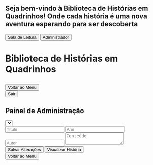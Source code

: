 <html><head><base href="https://camiloduvane.github.io/CD/"><meta charset="UTF-8"><meta name="viewport" content="width=device-width, initial-scale=1.0"><title>Biblioteca de Histórias em Quadrinhos</title>
<style>
  @import url('https://fonts.googleapis.com/css2?family=Bangers&family=Comic+Neue:wght@400;700&display=swap');

  body {
    font-family: 'Comic Neue', cursive;
    background-color: #f0f0f0;
    margin: 0;
    padding: 0;
    height: 100vh;
    display: flex;
    flex-direction: column;
  }

  .overlay {
    position: fixed;
    top: 0;
    left: 0;
    width: 100%;
    height: 100%;
    background-color: rgba(0, 0, 0, 0.7);
    display: flex;
    justify-content: center;
    align-items: center;
    z-index: 1000;
  }

  .login-container {
    background-color: white;
    padding: 20px;
    border-radius: 10px;
    text-align: center;
  }

  .login-btn {
    font-family: 'Bangers', cursive;
    font-size: 1.2em;
    padding: 10px 20px;
    margin: 10px;
    background-color: #ff6b6b;
    color: white;
    border: none;
    border-radius: 5px;
    cursor: pointer;
    transition: background-color 0.3s;
  }

  .login-btn:hover {
    background-color: #ff4757;
  }

  .container {
    flex: 1;
    max-width: none;
    width: 100%;
    margin: 0;
    border-radius: 0;
    box-shadow: none;
    overflow-y: auto;
  }

  h1 {
    font-family: 'Bangers', cursive;
    color: #ff6b6b;
    text-align: center;
    font-size: 2.5em;
    margin-bottom: 20px;
    text-shadow: 2px 2px 0px #feca57;
  }

  .menu {
    display: grid;
    grid-template-columns: repeat(auto-fill, minmax(250px, 1fr));
    gap: 20px;
    margin-bottom: 30px;
  }

  .story-card {
    background-color: #f7f1e3;
    border: 2px solid #2d3436;
    border-radius: 10px;
    padding: 15px;
    transition: transform 0.3s, box-shadow 0.3s;
    cursor: pointer;
  }

  .story-card.read {
    opacity: 0.7;
    background-color: #e0e0e0;
  }

  .story-card:hover {
    transform: translateY(-5px);
    box-shadow: 0 5px 15px rgba(0,0,0,0.1);
  }

  .story-title {
    font-family: 'Bangers', cursive;
    color: #4ecdc4;
    font-size: 1.3em;
    margin-bottom: 10px;
  }

  .story-info {
    font-size: 0.9em;
    color: #636e72;
  }

  .comic-container {
    display: none;
  }

  .scene {
    margin-bottom: 30px;
    border: 1px solid #ddd;
    padding: 15px;
    border-radius: 5px;
  }

  .scene-title {
    font-family: 'Bangers', cursive;
    color: #4ecdc4;
    font-size: 1.5em;
    margin-bottom: 10px;
  }

  .panel {
    background-color: #f7f1e3;
    border: 2px solid #2d3436;
    border-radius: 10px;
    padding: 15px;
    margin-bottom: 15px;
  }

  .panel-description {
    white-space: pre-wrap;
  }

  .dialogue {
    margin-left: 20px;
  }

  .character {
    font-weight: bold;
    color: #6c5ce7;
  }

  .moral {
    font-family: 'Bangers', cursive;
    font-size: 1.2em;
    text-align: center;
    color: #e17055;
    margin-top: 30px;
    padding: 10px;
    background-color: #ffeaa7;
    border-radius: 5px;
  }

  .nav-buttons {
    display: flex;
    justify-content: space-between;
    margin-top: 20px;
  }

  .nav-button {
    font-family: 'Bangers', cursive;
    font-size: 1.2em;
    padding: 10px 20px;
    background-color: #ff6b6b;
    color: white;
    border: none;
    border-radius: 5px;
    cursor: pointer;
    transition: background-color 0.3s;
  }

  .nav-button:hover {
    background-color: #ff4757;
  }

  .nav-button:disabled {
    background-color: #b2bec3;
    cursor: not-allowed;
  }

  .back-to-menu {
    display: block;
    margin: 20px auto;
    font-family: 'Bangers', cursive;
    font-size: 1.2em;
    padding: 10px 20px;
    background-color: #4ecdc4;
    color: white;
    border: none;
    border-radius: 5px;
    cursor: pointer;
    transition: background-color 0.3s;
  }

  .back-to-menu:hover {
    background-color: #45b7aa;
  }

  .exit-btn {
    display: block;
    margin: 20px auto;
    font-family: 'Bangers', cursive;
    font-size: 1.2em;
    padding: 10px 20px;
    background-color: #ff6b6b;
    color: white;
    border: none;
    border-radius: 5px;
    cursor: pointer;
    transition: background-color 0.3s;
  }

  .exit-btn:hover {
    background-color: #ff4757;
  }

  .edit-form {
    background-color: #f9f9f9;
    border: 1px solid #ddd;
    padding: 20px;
    margin-top: 20px;
    border-radius: 5px;
  }

  .edit-form input {
    width: 100%;
    padding: 8px;
    margin: 5px 0 15px 0;
    display: inline-block;
    border: 1px solid #ccc;
    border-radius: 4px;
    box-sizing: border-box;
  }

  .edit-form button {
    background-color: #4CAF50;
    color: white;
    padding: 10px 20px;
    border: none;
    border-radius: 4px;
    cursor: pointer;
  }

  .edit-form button:hover {
    background-color: #45a049;
  }

  .edit-form textarea {
    width: 100%;
    height: 400px;
    margin-bottom: 10px;
    font-family: 'Comic Neue', cursive;
    font-size: 14px;
    line-height: 1.5;
  }

  .edit-form p {
    margin-bottom: 10px;
    font-style: italic;
    color: #666;
  }

  .quiz {
    background-color: #f0f8ff;
    border: 1px solid #add8e6;
    border-radius: 10px;
    padding: 20px;
    margin-top: 30px;
  }

  .quiz h3 {
    font-family: 'Bangers', cursive;
    color: #4ecdc4;
    font-size: 1.5em;
    margin-bottom: 20px;
  }

  .question {
    margin-bottom: 20px;
  }

  .question p {
    font-weight: bold;
    margin-bottom: 10px;
  }

  .question label {
    display: block;
    margin-bottom: 5px;
  }

  .quiz button {
    font-family: 'Bangers', cursive;
    font-size: 1.2em;
    padding: 10px 20px;
    background-color: #ff6b6b;
    color: white;
    border: none;
    border-radius: 5px;
    cursor: pointer;
    transition: background-color 0.3s;
    margin-top: 20px;
  }

  .quiz button:hover {
    background-color: #ff4757;
  }

  .admin-panel {
    background-color: white;
    padding: 20px;
    border-radius: 10px;
    margin-top: 20px;
    display: none;
  }

  #story-select {
    width: 100%;
    padding: 10px;
    margin-bottom: 20px;
    font-size: 16px;
  }

  .quiz-question {
    margin-bottom: 20px;
  }

  .quiz-question input,
  .quiz-question textarea {
    width: 100%;
    padding: 5px;
    margin-bottom: 5px;
  }

  .admin-button {
    font-family: 'Bangers', cursive;
    font-size: 1.2em;
    padding: 10px 20px;
    background-color: #4ecdc4;
    color: white;
    border: none;
    border-radius: 5px;
    cursor: pointer;
    transition: background-color 0.3s;
    margin-top: 20px;
    margin-right: 10px;
  }

  .admin-button:hover {
    background-color: #45b7aa;
  }

  .story-preview {
    display: none;
    background-color: #fff;
    border: 1px solid #ddd;
    border-radius: 10px;
    padding: 30px;
    margin-top: 20px;
    max-height: 600px;
    overflow-y: auto;
    box-shadow: 0 4px 6px rgba(0, 0, 0, 0.1);
  }

  .story-preview h3 {
    font-family: 'Bangers', cursive;
    color: #4ecdc4;
    font-size: 2em;
    margin-bottom: 10px;
    text-align: center;
  }

  .story-preview .story-info {
    text-align: center;
    font-style: italic;
    margin-bottom: 20px;
    color: #666;
  }

  .story-preview .story-content {
    background-color: #f7f1e3;
    border: 2px solid #2d3436;
    border-radius: 10px;
    padding: 25px;
    margin-bottom: 20px;
    white-space: pre-wrap;
    font-family: 'Comic Neue', cursive;
    line-height: 1.8;
    text-align: justify;
  }

  .story-preview .quiz-section h4 {
    font-family: 'Bangers', cursive;
    color: #ff6b6b;
    font-size: 1.5em;
    margin-bottom: 15px;
  }

  .story-preview .quiz-section .question {
    background-color: #f0f8ff;
    border: 1px solid #add8e6;
    border-radius: 8px;
    padding: 15px;
    margin-bottom: 15px;
  }

  .story-preview .quiz-section .question p {
    font-weight: bold;
    margin-bottom: 10px;
  }

  .story-preview .quiz-section .question ul {
    list-style-type: none;
    padding-left: 0;
  }

  .story-preview .quiz-section .question li {
    margin-bottom: 5px;
  }

  .story-preview .quiz-section .question li.correct-answer {
    color: #4CAF50;
    font-weight: bold;
  }

  .quiz-result {
    background-color: #f0f8ff;
    border: 1px solid #add8e6;
    border-radius: 10px;
    padding: 20px;
    margin-top: 30px;
    text-align: center;
  }

  .quiz-result h3 {
    font-family: 'Bangers', cursive;
    color: #4ecdc4;
    font-size: 1.5em;
    margin-bottom: 20px;
  }

  .quiz-result p {
    font-size: 1.2em;
    margin-bottom: 20px;
  }

  .quiz-result button {
    font-family: 'Bangers', cursive;
    font-size: 1.2em;
    padding: 10px 20px;
    background-color: #ff6b6b;
    color: white;
    border: none;
    border-radius: 5px;
    cursor: pointer;
    transition: background-color 0.3s;
  }

  .quiz-result button:hover {
    background-color: #ff4757;
  }

  .fullscreen-btn {
    position: fixed;
    top: 20px;
    right: 20px;
    z-index: 1001;
    font-family: 'Bangers', cursive;
    font-size: 1.2em;
    padding: 10px 20px;
    background-color: #4ecdc4;
    color: white;
    border: none;
    border-radius: 5px;
    cursor: pointer;
    transition: background-color 0.3s;
  }

  .fullscreen-btn:hover {
    background-color: #45b7aa;
  }
  
</style>
</head>
<body>
  <div id="login-overlay" class="overlay">
    <div class="login-container">
      <h2>Seja bem-vindo à Biblioteca de Histórias em Quadrinhos! Onde cada história é uma nova aventura esperando para ser descoberta</h2>
      <button id="reading-room-btn" class="login-btn">Sala de Leitura</button>
      <button id="admin-btn" class="login-btn">Administrador</button>
    </div>
  </div>
  <div class="container">
    <h1>Biblioteca de Histórias em Quadrinhos</h1>
    <div id="story-menu" class="menu"></div>
    <div id="comic-container" class="comic-container">
      <h2 id="comic-title"></h2>
      <div id="comic-content"></div>
      <button class="back-to-menu" onclick="showMenu()">Voltar ao Menu</button>
    </div>
    <button id="exit-btn" class="exit-btn" onclick="showLoginOverlay()">Sair</button>
  </div>
  <div id="admin-panel" class="admin-panel">
    <h2>Painel de Administração</h2>
    <select id="story-select"></select>
    <div id="edit-form" class="edit-form">
      <input type="text" id="edit-title" placeholder="Título">
      <input type="number" id="edit-year" placeholder="Ano">
      <input type="text" id="edit-author" placeholder="Autor">
      <textarea id="edit-content" placeholder="Conteúdo"></textarea>
      <div id="quiz-editor"></div>
      <button onclick="saveStoryChanges()">Salvar Alterações</button>
      <button onclick="previewStory()" class="admin-button">Visualizar História</button>
    </div>
    <button onclick="showMenu()" class="admin-button">Voltar ao Menu</button>
    <div id="story-preview" class="story-preview"></div>
  </div>

  <script>
const stories = [
  {
    id: 1,
    title: "A Galinha dos Ovos de Ouro",
    year: 2000,
    author: "Camilo Duvane",
    content: `No silêncio da manhã, o fazendeiro entrou no galinheiro como fazia todos os dias. Mas, para sua surpresa, encontrou algo brilhando no meio das palhas: um ovo de ouro. Ele o pegou cuidadosamente, admirando o brilho metálico com um sorriso imenso no rosto.
"Com esse ovo, vou comprar o maior trator do mundo!"
Ele não conseguia conter a alegria, imaginando as novas possibilidades que esse ovo traria para sua fazenda. Com o ovo seguro em suas mãos, ele saiu do galinheiro, sem perceber que estava sendo vigiado.

<p>O Plano dos Ladrões</p>
Do outro lado da fazenda, escondidos entre árvores, dois ladrões observavam atentamente o fazendeiro. Eles tinham ouvido rumores sobre o ovo de ouro e estavam determinados a roubá-lo.
"Precisamos desse ovo. Com ele, seremos ricos!"
Os dois abriram um mapa desenhado à mão no chão, traçando os passos de como invadir o galinheiro. Estavam confiantes de que o plano era perfeito.
"Entramos pelo portão lateral, depois escalamos a cerca e pegamos a galinha. Fácil."

<p>O Roubo</p>
Na calada da noite, os ladrões finalmente executaram seu plano. Chegaram ao poleiro, mal iluminado pela luz da lua, e começaram a se aproximar da galinha que, supostamente, botava os ovos de ouro. Quando estavam prestes a pegá-la, um som alto os fez congelar.

<p>"CÓCÓRÓCÓCÓÓÓÓÓ!"</p>
O cacarejar ecoou por toda a fazenda, acordando os outros animais. Desesperados, os ladrões se entreolharam, o medo crescendo.

<p>A Fuga<p/>
"Corre! Corre!"
Os dois fugiram em pânico, tropeçando nas cercas e deixando um rastro de penas para trás, enquanto o cacarejar continuava alto. O plano perfeito tinha virado um desastre. Eles correram sem parar até encontrarem abrigo.

<p>O Fazendeiro Retorna</p>
Na manhã seguinte, os ladrões, ainda tremendo e escondidos atrás de arbustos, observaram o fazendeiro retornando ao galinheiro. Ele parecia alheio ao ocorrido, acariciando a galinha e levando outro ovo para casa, com um sorriso no rosto.
"Que noite tranquila. Agora é hora de vender outro ovo de ouro."
Enquanto o fazendeiro caminhava para sua casa, os ladrões sabiam que, por ora, seus planos de roubar a galinha dos ovos de ouro estavam arruinados.
E assim termina a história dos ladrões, que, mesmo com todo o planejamento, acabaram fugindo com as mãos vazias!`,
    read: false,
    quiz: [
      {
        question: "O que o fazendeiro encontrou no galinheiro?",
        options: ["Uma galinha nova", "Um ovo de prata", "Um ovo de ouro", "Um saco de dinheiro"],
        correctAnswer: 2
      },
      {
        question: "O que o fazendeiro planejava fazer com o ovo de ouro?",
        options: ["Construir uma casa", "Comprar o maior trator do mundo", "Vender a fazenda", "Guardar o ovo como lembrança"],
        correctAnswer: 1
      },
      {
        question: "Como os ladrões planejavam roubar o ovo?",
        options: ["Elaborando um plano com um mapa desenhado à mão", "Pedindo o ovo ao fazendeiro", "Comprando a galinha do fazendeiro", "Esperando a galinha botar outro ovo"],
        correctAnswer: 0
      },
      {
        question: "Quando os ladrões decidiram executar o plano?",
        options: ["De manhã cedo", "À tarde", "Durante a noite", "No horário de almoço"],
        correctAnswer: 2
      },
      {
        question: "O que aconteceu quando os ladrões chegaram ao galinheiro?",
        options: ["A galinha os atacou", "O fazendeiro os pegou", "Eles roubaram o ovo", "A galinha começou a cacarejar alto"],
        correctAnswer: 3
      },
      {
        question: "O que os ladrões fizeram quando ouviram a galinha cacarejar?",
        options: ["Pegaram a galinha e correram", "Fugiram em pânico", "Se esconderam no galinheiro", "Gritaram por ajuda"],
        correctAnswer: 1
      },
      {
        question: "Onde os ladrões se esconderam após fugirem do galinheiro?",
        options: ["No celeiro", "Dentro do galinheiro", "Atrás de arbustos", "Na casa do fazendeiro"],
        correctAnswer: 2
      },   
      {
        question: "O fazendeiro percebeu o plano dos ladrões?",
        options: ["Não", "Sim, ele os pegou", "Sim, mas não fez nada", "Sim, e correu atrás deles"],
        correctAnswer: 0
      },
      {
        question: "O que o fazendeiro fez na manhã seguinte?",
        options: ["Ele voltou ao galinheiro, acariciou a galinha e levou outro ovo para casa", "Ele descobriu o plano dos ladrões", "Ele vendeu a galinha", "Ele trancou o galinheiro"],
        correctAnswer: 0
      },
     {
        question: "Como a história termina para os ladrões?",
        options: ["Conseguem roubar o ovo", "São presos pelo fazendeiro", "Se tornam amigos do fazendeiro", "Fugiram sem o ovo e com o plano fracassado"],
        correctAnswer: 3
      }
    ]
  },
  {
    id: 2,
    title: "As Aventuras do Gato de Botas",
    year: 1995,
    author: "Camilo Duvane",
    content: `<p>O Desfile do Gato de Botas</p>
Era uma vez, em uma cidade distante, um gato muito especial que usava botas de couro reluzente. Ele era conhecido por sua astúcia e coragem. Enquanto caminhava pelas ruas, os moradores admiravam sua confiança e elegância. Com sua espada presa ao cinto e seu chapéu inclinado para o lado, o Gato de Botas se preparava para uma missão perigosa: derrotar o terrível Ogro da montanha. Ele sorriu de canto, sabendo que nada poderia impedi-lo.

<p>Preparativos para a Jornada</p>
Em seu esconderijo secreto, o Gato de Botas organizava tudo com cuidado. Ele encheu sua bolsa com petiscos de atum, colocou sua capa e ajustou bem as botas. "Vamos, Rato", disse ele ao seu pequeno companheiro. "Hoje é o dia em que enfrentaremos o Ogro e sairemos vitoriosos!" O Rato, que sempre o acompanhava, tremia de medo, mas confiava plenamente no Gato de Botas.

<p>A Caminho da Caverna</p>
Eles caminharam por florestas densas e cruzaram rios gelados até que, finalmente, chegaram à entrada da caverna do Ogro. O lugar era sombrio, com musgos escorrendo pelas paredes de pedra e uma neblina que parecia esconder perigos à espreita. O Gato de Botas sacou sua espada e deu um passo à frente. "Agora começa a verdadeira aventura", ele disse, com um brilho nos olhos.

<p>O Primeiro Desafio – Os Guardiões de Pedra</p>
Ao entrarem na caverna, dois enormes guardiões de pedra surgiram das sombras, bloqueando o caminho. Suas vozes ressoavam como trovões: "Ninguém entra sem provar sua força!" O Gato de Botas não hesitou. Ele pulou com agilidade, desviando dos socos pesados das estátuas e usando sua espada para desferir golpes rápidos. Com suas botas mágicas, ele saltava pelas paredes, confundindo os guardiões, até que, com um movimento preciso, derrubou as criaturas de pedra com um golpe final.

<p>O Labirinto do Ogro</p>
Após vencer os guardiões, o Gato e o Rato se viram diante de um labirinto escuro e traiçoeiro. O Ogro tinha enchido o lugar de armadilhas mortais. Flechas voavam de todos os lados, e o chão se abria em buracos profundos. Mas o Gato de Botas, com sua incrível habilidade e agilidade, desviava de cada obstáculo, enquanto o Rato seguia em sua cauda, torcendo para que não errassem o caminho. A cada passo, o labirinto parecia mais difícil, mas o Gato de Botas não desistia.

<p>O Encontro com o Ogro</p>
Finalmente, depois de vencer o labirinto, eles chegaram à câmara central, onde o Ogro estava sentado em seu trono de ossos. Ele era gigantesco, com músculos que pareciam montanhas e olhos que brilhavam como brasas. "Quem ousa invadir minha caverna?", rugiu o Ogro. O Gato de Botas se aproximou, sem mostrar medo, e disse: "Eu sou o Gato de Botas, e vim acabar com o seu reinado de terror!" O Ogro deu uma gargalhada, mas o Gato estava preparado.

<p>A Grande Batalha</p>
O Ogro levantou seu pesado porrete e atacou, fazendo o chão tremer. O Gato de Botas, com sua agilidade, saltava para fora do alcance dos golpes, desferindo ataques rápidos com sua espada. Cada vez que o Ogro tentava esmagá-lo, o Gato usava suas botas mágicas para saltar mais alto e mais rápido, cortando o monstro em pontos estratégicos. Mas o Ogro era poderoso, e cada erro poderia ser fatal.
<p>A luta foi intensa. O Gato escalava as paredes e usava cada centímetro de sua inteligência e agilidade para vencer. Em um momento de descuido, o Ogro o encurralou, mas o Rato, com sua pequena bravura, mordeu o tornozelo do gigante, distraindo-o por tempo suficiente para o Gato de Botas desferir o golpe final — um corte certeiro que fez o Ogro cair, derrotado.</p>

<p>O Tesouro e o Retorno Triunfante</p>
Com o Ogro derrotado, o Gato de Botas e o Rato descobriram o tesouro escondido nas profundezas da caverna. Riquezas além da imaginação estavam à sua disposição, mas, mais importante que o ouro, era a sensação de vitória e dever cumprido. O Gato de Botas olhou para o Rato e sorriu. "Conseguimos, meu amigo. Agora, vamos para casa."

<p>E assim, o Gato de Botas voltou para a cidade, mais uma vez aclamado como herói. As pessoas o saudaram enquanto ele caminhava pelas ruas com suas botas brilhando e sua cabeça erguida, sabendo que sua coragem e astúcia haviam salvado o dia mais uma vez.</p>`,
    read: false,
    quiz: [
      {
        question: "Qual era o objetivo do Gato de Botas ao entrar na caverna do Ogro?",
        options: ["Encontrar um tesouro perdido.", "Libertar prisioneiros do Ogro.", "Derrotar o Ogro e acabar com seu reinado de terror.", "Procurar um antigo artefato mágico."],
        correctAnswer: 2
      },
      {
        question: "Quem acompanhava o Gato de Botas em sua jornada?",
        options: ["Um pequeno rato.", "Um cavalo valente.", "Um corvo sábio.", "Um leão corajoso."],
        correctAnswer: 0
      },
      {
        question: "Qual foi o primeiro desafio que o Gato de Botas enfrentou dentro da caverna?",
        options: ["Um rio de lava.", "Guardiões de pedra gigantes.", "Uma armadilha de flechas.", "Um dragão adormecido."],
        correctAnswer: 1
      },
      {
        question: "Como o Rato ajudou o Gato de Botas na batalha contra o Ogro?",
        options: ["Distraiu o Ogro mordendo seu tornozelo.", "Trouxe uma espada mágica ao Gato de Botas.", " Fez uma armadilha para o Ogro cair.", "Falou com o Ogro para negociar a paz."],
        correctAnswer: 0
      }
    ]
  },
  {
    id: 3,
    title: "O Dia em que o Sol Tirou Férias",
    year: 2022,
    author: "Camilo Duvane",
    content: `<p>O Sol Decide Descansar</p>
Era uma vez, em um reino distante, onde todos os dias o Sol nascia pontualmente, brilhante e caloroso, iluminando o mundo com sua luz dourada. No entanto, naquela manhã, algo inesperado aconteceu. O Sol, ao despertar no horizonte, se sentiu cansado. "Todos os dias eu ilumino a Terra sem descanso", pensou ele. "Hoje, vou tirar um dia de folga!" E assim, sem pensar duas vezes, o Sol se escondeu atrás de uma nuvem enorme, bocejou, e adormeceu novamente.

<p>O Mundo sem Amanhecer</p>
As horas passaram e, estranhamente, não amanhecia. As pessoas saíram de suas casas, mas a escuridão continuava. O relógio marcava 8 da manhã, depois 9, 10… e ainda estava tudo escuro. "O que está acontecendo?", perguntavam-se, intrigadas. Os agricultores esperavam a luz do Sol para começar o trabalho, as crianças estavam confusas, e até os relógios de sol ficaram inúteis. As ruas estavam cheias de murmúrios: "Onde está o Sol? Será que ele nos abandonou?"

<p>A Confusão dos Animais</p>
Enquanto as pessoas tentavam entender o que estava acontecendo, os animais noturnos ficaram completamente confusos. Os morcegos voavam em círculos, sem saber se deveriam caçar ou voltar para suas cavernas. As corujas, que normalmente dormiam durante o dia, estavam acordadas, mas estranhavam que a noite parecia não ter fim. "Deveríamos continuar acordados?", perguntava-se um lobo a outro. "Ou será que estamos presos em uma noite eterna?" Os animais diurnos, por sua vez, se recusavam a sair de seus abrigos, achando que era noite.

<p>Os Planos da Lua</p>
Enquanto o Sol descansava, a Lua, que normalmente só aparecia à noite, olhava a Terra com preocupação. Ela sabia que não estava pronta para iluminar o mundo durante o dia. "Eu sou a guardiã da noite", pensava a Lua, "mas com o Sol dormindo, alguém precisa cuidar de tudo!" Assim, a Lua decidiu aparecer no céu, mas sua luz fraca não era suficiente para trazer a mesma energia que o Sol. "Preciso acordar o Sol", concluiu.

<p>A Conversa da Lua com o Sol</p>
A Lua, então, subiu até o esconderijo do Sol e o encontrou profundamente adormecido. "Sol!", chamou a Lua suavemente. "Todos na Terra estão confusos. Os humanos estão inquietos, os animais não sabem o que fazer, e a natureza precisa de você." O Sol abriu um olho, ainda preguiçoso. "Só mais cinco minutos...", ele murmurou. Mas a Lua insistiu: "Você pode descansar depois. O mundo precisa da sua luz!" Relutante, o Sol finalmente se espreguiçou e saiu de trás da nuvem.

<p>O Sol Retorna ao Céu</p>
De repente, um feixe de luz dourada cortou o céu, e as pessoas começaram a aplaudir. "O Sol voltou!", gritaram. Os animais diurnos saíram de seus abrigos, animados para um novo dia, enquanto os noturnos voltaram para suas cavernas e tocas, aliviados por poderem finalmente descansar. A Lua sorriu ao ver a Terra retornar ao seu equilíbrio natural. O Sol, mesmo ainda um pouco cansado, sentiu-se feliz por voltar a iluminar o mundo, sabendo que era insubstituível.

<p>Uma Lição Importante</p>
Antes de desaparecer no horizonte ao final do dia, o Sol refletiu: "Talvez eu realmente precise de uma folga de vez em quando, mas o mundo depende de mim. Da próxima vez, vou descansar durante a noite e deixar a Lua fazer seu trabalho." E assim, o Sol aprendeu uma importante lição sobre responsabilidade e equilíbrio, e o mundo voltou a sua rotina normal, com Sol durante o dia e Lua à noite.`,
    read: false,
    quiz: [
      {
        question: "Por que o Sol decidiu tirar um dia de folga?",
        options: ["Porque ele estava cansado de iluminar o mundo todos os dias.", "Porque estava chovendo.", "Porque a Lua pediu para ele descansar.", "Porque os humanos não precisavam mais de sua luz."],
        correctAnswer: 0
      },
      {
        question: "O que aconteceu com as pessoas quando o Sol não apareceu?",
        options: ["Elas foram dormir novamente.", "Elas não perceberam a falta do Sol.", "Elas fizeram uma festa para a Lua.", "Elas ficaram surpresas e confusas porque não amanhecia."],
        correctAnswer: 3
      },
      {
        question: "Como os animais noturnos reagiram à ausência do Sol?",
        options: ["Eles aproveitaram para caçar mais.", "Eles ficaram confusos, sem saber se deveriam dormir ou ficar acordados.", "Eles ficaram felizes por poder viver o dia todo na escuridão.", "Eles voltaram para suas tocas imediatamente."],
        correctAnswer: 1
      },
      {
        question: "Qual foi a solução que a Lua encontrou para lidar com a falta do Sol?",
        options: ["Ela decidiu brilhar com mais força para iluminar o dia.", "Ela foi conversar com o Sol para convencê-lo a voltar.", "Ela foi conversar com o Sol para convencê-lo a voltar.", "Ela decidiu deixar o mundo sem luz até o Sol voltar."],
        correctAnswer: 2
      },
      {
        question: "Como o Sol reagiu quando a Lua tentou convencê-lo a voltar?",
        options: ["Ele se recusou e pediu para a Lua cuidar do dia.", "Ele disse que precisava de mais tempo para descansar, mas acabou voltando.", "Ele concordou imediatamente e voltou para o céu.", "Ele se escondeu ainda mais."],
        correctAnswer: 1
      },
      {
        question: "Qual foi a lição que o Sol aprendeu ao final da história?",
        options: ["Que ele pode tirar folga quando quiser, sem avisar ninguém.", "Que o mundo não depende tanto dele quanto ele pensava.", "Que ele tem uma grande responsabilidade e deve descansar nos momentos apropriados.", "Que a Lua deveria assumir o papel de iluminar o mundo sempre."],
        correctAnswer: 2
      }
    ]
  },
  {
    id: 4,
    title: "A Girafa que Tinha Medo de Alturas",
    year: 2024,
    author: "Camilo Duvane",
    content: `<p>Gigi Descobre seu Medo</p>
Era uma vez, em uma vasta savana africana, onde vivia uma jovem girafa chamada Gigi. Gigi era alta, com um pescoço comprido como todas as girafas, mas havia algo que a diferenciava: ela tinha medo de alturas! Tudo começou em um dia ensolarado, quando Gigi estava comendo folhas do topo de uma árvore alta. Curiosa, ela olhou para baixo e sentiu um frio na barriga. "Ai, que alto!", pensou, tremendo um pouco. Suas longas pernas pareceram bambear e, naquele momento, ela descobriu que tinha um grande medo de olhar para baixo.

<p>Os Animais Tentam Ajudar</p>
A notícia sobre o medo de Gigi rapidamente se espalhou pela savana. Todos os outros animais ficaram surpresos: "Como uma girafa, que é tão alta, pode ter medo de altura?" Mas, ao invés de rirem dela, os amigos de Gigi decidiram ajudar. O elefante sugeriu: "Você deveria tentar subir em colinas pequenas e olhar para baixo, para se acostumar". O macaco, que adorava balançar nas árvores, disse: "Tente subir em uma árvore comigo, Gigi, e vamos balançar lá do alto!". Mas nada disso parecia funcionar. Cada vez que Gigi olhava para baixo, seu medo voltava.

<p>Gigi Pratica Olhar para Cima</p>
Desanimada, Gigi pensou que jamais superaria seu medo. Foi então que uma coruja sábia, que observava tudo de longe, deu um conselho diferente: "Gigi, ao invés de olhar para baixo, por que você não tenta olhar para cima? O céu é vasto e bonito. Quem sabe isso ajude a acalmar seu coração." Gigi ficou pensativa. "Olhar para cima? Nunca pensei nisso!" No dia seguinte, Gigi começou a praticar. Toda vez que sentia o medo chegar, ela olhava para o céu azul, para as nuvens fofas, e aos poucos começou a se sentir mais confiante. "O céu é lindo", pensava, "e não há nada a temer quando olho para cima."

<p>O Filhote de Pássaro em Perigo</p>
Certo dia, enquanto caminhava pela savana, Gigi ouviu um piado desesperado. Olhando para o alto de uma árvore, ela viu que um filhote de pássaro tinha caído do ninho e estava preso em um galho mais abaixo. A mãe pássaro voava em pânico ao redor, mas não conseguia alcançar o filhote. Gigi olhou em volta e percebeu que, por mais que outros animais quisessem ajudar, nenhum deles era alto o suficiente para alcançar o filhote. Ela sabia que só ela poderia salvá-lo. "Eu sou a única que pode fazer isso", pensou Gigi, seu coração acelerando.

<p>Gigi Supera seu Medo</p>
Com o filhote choramingando, Gigi sabia que não podia hesitar. Apesar de sentir o medo apertar em seu peito, ela lembrou-se do que havia aprendido: "Olhe para cima, Gigi!" Com determinação, ela ergueu a cabeça, olhou para o céu, e estendeu seu pescoço longo e elegante até o galho onde o filhote estava preso. Sem olhar para baixo, Gigi gentilmente pegou o filhote com sua boca e o devolveu ao ninho seguro. Todos os animais ao redor aplaudiram sua coragem. Gigi, surpresa com o que acabara de fazer, percebeu que, ao focar no que realmente importava — o filhote —, o medo desaparecera. Ela havia superado seu medo de altura!

<p>Uma Nova Giraffa</p>
Depois daquele dia, Gigi nunca mais teve medo de altura. Ela entendeu que às vezes nossos maiores medos podem ser superados quando nos concentramos em algo mais importante. Gigi continuou a olhar para o céu, mas agora, sempre que necessário, ela também conseguia olhar para baixo com confiança. A savana comemorava sua bravura, e Gigi, que antes tinha medo de ser tão alta, agora tinha orgulho de sua altura, sabendo que isso a tornava especial e capaz de grandes feitos.`,
    read: false,
    quiz: [
      {
        question: "Qual é o nome da girafa da história?",
        options: ["Gina", "Gigi", "Gina", "Gilda"],
        correctAnswer: 1
      },
      {
        question: "O que Gigi pratica para superar seu medo?",
        options: ["Pular", "Correr", "Olhar para cima", "Fechar os olhos"],
        correctAnswer: 2
      },
      {
        question: "O que faz Gigi superar seu medo no final?",
        options: ["Ver um arco-íris", "Ganhar um prêmio", "Salvar um filhote de pássaro", "Subir em uma árvore"],
        correctAnswer: 2
      },
      {
        question: "Como os outros animais reagem ao medo de Gigi?",
        options: ["Eles riem dela.", "Eles ignoram seu medo.", "Eles dizem que ela deve ficar longe de alturas.", "Eles tentam ajudá-la a superar seu medo."],
        correctAnswer: 3
      },
      {
        question: "Qual conselho a coruja sábia dá a Gigi?",
        options: ["Olhar para cima em vez de para baixo.", "Ignorar seu medo.", "Olhar para cima", "Pedir ajuda a outros animais."],
        correctAnswer: 0
      },
      {
        question: "O que Gigi descobre sobre alturas ao salvar o filhote de pássaro?",
        options: ["Que alturas são sempre assustadoras.", "Que ela prefere ficar no chão.", "Que alturas não são tão assustadoras como ela pensava", "Que nunca mais quer subir em árvores"],
        correctAnswer: 2
      }
    ]
  },
  {
    id: 5,
    title: "O Peixe que Queria Voar",
    year: 2024,
    author: "Camilo Duvane",
    content: `Finn, o peixinho, olhava para o céu enquanto os pássaros voavam em grandes círculos. Seus olhos brilhavam com a ideia de fazer o mesmo. “Oh, como seria maravilhoso tocar as nuvens e sentir o vento nas nadadeiras!” ele pensava, sonhando em voar.

Determinada, Finn começou a praticar. Com todo o impulso que conseguia, ele nadava até a superfície e pulava para fora da água, esticando suas nadadeiras como asas. Mas, inevitavelmente, caía de volta na água com um splash. Ele tentava, tentava, mas o resultado era sempre o mesmo.

Um dia, enquanto tentava mais uma vez, uma gaivota chamada Gabi pousou na beira da água e o observou. "Por que você está tentando voar, Finn?", perguntou ela. Finn respondeu: "Quero ser livre como vocês, os pássaros." A gaivota sorriu com carinho e disse: "Ser livre não significa ser como os outros. Nós, pássaros, voamos no céu, mas vocês, peixes, têm um mundo imenso para explorar debaixo d'água."

Refletindo sobre as palavras de Gabi, Finn percebeu que podia “voar” de uma forma diferente, explorando o oceano com suas nadadeiras. Ele começou a nadar mais rápido, dando voltas e piruetas na água. Sentiu-se livre, sentiu-se feliz. Descobriu que, ao movimentar as nadadeiras e o corpo com agilidade, podia ‘voar’ debaixo d'água, como nunca havia pensado antes.

Finn, cheio de alegria, voltou para perto da superfície e chamou Gabi e os outros pássaros para verem. Ele fez um verdadeiro espetáculo aquático, girando, saltando e fazendo acrobacias. Os pássaros ficaram impressionados e aplaudiram seu talento. "Uau, Finn!", disseram eles, "você realmente sabe voar!". Finn, finalmente, sentiu que não precisava ser como os pássaros para sentir a liberdade que tanto desejava. Ele havia encontrado seu próprio voo. `,
    read: false,
    quiz: [
      {
        question: "Qual é o sonho de Finn?",
        options: ["Nadar mais rápido", "Voar como os pássaros", "Viver em um aquário", "Encontrar um tesouro"],
        correctAnswer: 1
      },
      {
        question: "Quem ajuda Finn a entender a importância de ser quem ele é?",
        options: ["Um tubarão", "Uma tartaruga", "Uma gaivota", "Outro peixe"],
        correctAnswer: 2
      },
      {
        question: "O que Finn descobre que pode fazer no final da história?",
        options: ["Voar no ar", "Respirar fora d'água", "'Voar' debaixo d'água", "Falar com humanos"],
        correctAnswer: 2
      }
    ]
  }, 


{
    id: 6,
    title: "A Formiga e a Cigarra",
    year: 2024,
    author: "Camilo Duvane",
    content: `Era uma vez, numa floresta cheia de vida, uma cigarra que passava os dias cantando e tocando sua música alegre. A cigarra adorava o verão, com seu calor acolhedor e abundância de comida. Ela passava os dias pulando de folha em folha, apreciando a vida ao máximo.

Enquanto isso, a formiga, sua vizinha, estava ocupada trabalhando arduamente. A formiga sabia que o verão não duraria para sempre. Ela coletava grãos e sementes, armazenando provisões para o inverno rigoroso que viria. Cada dia, ela saía cedo para trabalhar e voltava tarde, sempre carregando algo para o seu formigueiro.

<p>A cigarra observava a formiga e ria dela.</p>
– Formiga, por que você trabalha tanto? – perguntava a cigarra. – Venha cantar e aproveitar o verão! A vida é curta demais para desperdiçar com trabalho.

<p>A formiga, pacientemente, respondia:</p>
– Estou me preparando para o inverno. Quando o frio chegar, você verá que o meu trabalho valerá a pena. E você, cigarra, o que fará quando a neve cobrir tudo e não houver mais comida?

A cigarra apenas dava de ombros e continuava a cantar. Ela não conseguia imaginar que o verão algum dia acabaria.

Os dias quentes e ensolarados passaram rapidamente, e o outono chegou com seus ventos frios e folhas caindo. A cigarra começou a perceber a mudança no ar, mas ainda assim continuava a cantar, embora com menos entusiasmo.

Finalmente, o inverno chegou com toda a sua força. A floresta, antes cheia de vida, agora estava coberta de neve. As árvores estavam nuas, e não havia mais folhas ou grãos disponíveis. A cigarra, tremendo de frio e faminta, tentou encontrar algo para comer, mas tudo estava coberto de gelo.

<p>Desesperada, a cigarra foi até a casa da formiga. Bateu na porta, quase sem forças, e implorou: </p>
– Formiga, por favor, me ajude! Estou morrendo de fome e frio. Não tenho onde ficar nem o que comer.

A formiga abriu a porta e, ao ver a cigarra em tão mau estado, sentiu compaixão. Convidou a cigarra para entrar e deu-lhe um pouco de comida quente.

– Durante o verão, enquanto eu trabalhava, você só cantava. – disse a formiga. – Agora você vê a importância do trabalho e da preparação.

<p>A cigarra, arrependida, abaixou a cabeça. </p>
– Você tem razão, formiga. Eu fui tola em não me preparar para o inverno. Se você me permitir, prometo que no próximo verão trabalharei duro ao seu lado e nunca mais subestimarei a importância de estar preparada.

A formiga, sendo generosa e compassiva, aceitou a promessa da cigarra. E assim, durante todo o inverno, as duas viveram juntas, compartilhando a comida e o calor.

Quando o verão voltou, a cigarra cumpriu sua promessa. Trabalhou arduamente ao lado da formiga, coletando e armazenando provisões para o próximo inverno. E, de vez em quando, ainda encontrava tempo para cantar e tocar sua música, mas agora com a sabedoria de que o trabalho e a diversão podem coexistir de forma equilibrada.

Essa fábula destaca a importância do trabalho duro, da preparação e da responsabilidade, além de valorizar a compaixão e o perdão.`,
    read: false,
    quiz: [
      {
        question: "Qual é a principal diferença entre a formiga e a cigarra?",
        options: ["A formiga canta, enquanto a cigarra trabalha", "A formiga trabalha duro para se preparar, enquanto a cigarra se diverte sem se preocupar com o futuro", "A formiga é grande, e a cigarra é pequena", "A formiga não gosta de música, enquanto a cigarra toca instrumentos"],
        correctAnswer: 1
      },
      {
        question: "O que a formiga está fazendo durante o verão?",
        options: ["Coletando grãos e se preparando para o inverno", "Dormindo", "Procurando um lugar para morar", "Cantando e dançando"],
        correctAnswer: 0
      },
      {
        question: "Como a cigarra se sente quando o inverno chega?",
        options: ["Feliz e satisfeita", "Esperançosa e otimista", "Atraente e popular", "Fria e faminta"],
        correctAnswer: 3
      }
    ]
}, 
{
    id: 7,
    title: "A Travessia da Floresta - Uma Jornada de Coragem é Números",
    year: 2025,
    author: "Camilo Duvane",
    content: `Camilo Duvane, um jovem de 16 anos, vivia na pequena Vila Serenidade, cercada por uma floresta tão densa que parecia esconder segredos de eras esquecidas. O caminho até a escola, que ficava na cidade vizinha, exigia atravessar essa floresta. Poucos se arriscavam por lá, mas Camilo não tinha escolha. Seu sonho de se tornar contador e auditor não permitia que ele desistisse, não importava o quão perigoso fosse o trajeto.

<p>Primeiro Dia: O Começo do Desafio</p>
Com a mochila nas costas e uma calculadora no bolso, Camilo deu seus primeiros passos na floresta. Mal entrou na trilha e já sentiu que algo o observava. De repente, um rugido ensurdecedor ecoou. Um monstro gigantesco, com olhos brilhantes e presas afiadas, emergiu das sombras. Era uma criatura que parecia um cruzamento entre um gorila e um crocodilo.

Camilo, tremendo de medo, lembrou-se das aulas de matéria financeira. Ele pensou rápido: “Se isso fosse uma negociação, como eu apresentaria uma solução?” Usando sua lanterna, projetou uma sombra que assustou o monstro, dando-lhe tempo para correr.

“Preciso de um plano melhor se quiser sobreviver a isso todos os dias”, murmurou enquanto recuperava o fôlego.

<p>O Segundo Dia: Estratégia e Números</p>
Determinado a se preparar melhor, Camilo levou um caderno onde desenhou mapas e anotou tudo o que encontrava na floresta. No segundo dia, ao atravessar um rio, deparou-se com um monstro semelhante a uma serpente gigante que bloqueava sua passagem. Camilo usou um truque matemático: calculou a trajetória das pedras no rio para criar um caminho seguro. Jogando algumas pedras para distrair a serpente, atravessou o rio ileso. Ele sentiu uma pequena vitória e anotou: “É tudo uma questão de resolver problemas.”

<p>O Terceiro Dia: Aliados Inesperados</p>
No terceiro dia, Camilo encontrou macacos agitados que o alertaram para o perigo. Agradecendo pela ajuda, ofereceu uma fruta e, em troca, os macacos passaram a segui-lo como guias. Ao longo do caminho, enfrentaram juntos um monstro com corpo de árvore e tentáculos que prendiam quem tentasse passar. Camilo usou um truque: desenhou um esquema financeiro na terra, distraindo o monstro enquanto os macacos criavam uma rota alternativa.

“Quem diria que até monstros se interessam por planejamento financeiro?”, ele brincou.

<p>Uma Semana de Surpresas</p>
Com o passar dos dias, Camilo começou a observar padrões no comportamento dos monstros. Em uma manhã nebulosa, deparou-se com um gigante feito de rochas que bloqueava o caminho. O monstro parecia inabalável, mas Camilo percebeu que ele se movia de forma lenta e previsível. Usando um cronograma que rabiscou em seu caderno, esperou pelos momentos exatos para avançar entre as passadas pesadas da criatura. No fim do dia, anotou em seu diário: “Análise de padrões e gestão de tempo funcionam até com monstros.”

Em outra ocasião, a floresta se encheu de uma névoa espessa que fazia Camilo perder o rumo. Ele calculou a direção usando um relógio de sol improvisado e os mapas que desenhara. No caminho, encontrou um esquilo que parecia saber onde estava indo. Camilo o seguiu, apenas para descobrir que o pequeno animal o estava levando a uma clareira onde ele enfrentaria uma aranha gigante com oito olhos flamejantes.

Desta vez, Camilo usou lógica simples: distraiu a criatura com reflexos de luz usando um pequeno espelho da mochila, criando confusão suficiente para escapar. 

<p>Um Mês Depois: O Enigma do Labirinto Vivo</p>
Após semanas de travessias desafiadoras, Camilo encontrou o que parecia ser um labirinto formado por árvores que se moviam lentamente, mudando de posição sempre que ele escolhia um caminho. Ele lembrou-se das aulas de probabilidade e começou a marcar cada rota que já havia tentado. Depois de várias tentativas, conseguiu atravessar o labirinto e deixou um registro detalhado do trajeto para futuras viagens.

Ao sair do labirinto, encontrou Luna, uma garota corajosa que também atravessava a floresta. Ela revelou que seu objetivo era semelhante ao de Camilo: chegar à escola e alcançar seus sonhos. Juntos, começaram a enfrentar os desafios, combinando suas habilidades e desenvolvendo estratégias cada vez mais eficazes.

<p>O Terceiro Ano: A União Faz a Força</p>
No terceiro ano, os monstros da floresta pareciam estar mais organizados. Camilo e Luna começaram a observar que algumas criaturas agiam em grupos, formando verdadeiras emboscadas. Eles criaram um sistema de comunicação com apitos e sinais visuais para alertar um ao outro de perigos iminentes.

Certa vez, enfrentaram um grupo de pássaros gigantes que atacavam em revoada. Camilo usou sua habilidade de cálculos rápidos para prever as trajetórias dos pássaros, enquanto Luna usava uma funda para derrubar alguns e criar uma rota de fuga. “Auditoria de riscos nunca foi tão literal”, Camilo comentou com um sorriso nervoso.

<p>O Quarto Ano: A Jornada Final</p>
Durante os quatro anos de travessias diárias, Camilo aprendeu a lidar com os desafios da floresta usando sua paixão pela contabilidade. Ele criou estratégias baseadas em análises de risco, fez anotações detalhadas sobre os monstros e suas fraquezas e desenvolveu um sistema para economizar energia e tempo.

No último dia antes de se formar no ensino geral, a floresta parecia mais ameaçadora do que nunca. Uma tempestade tornava o caminho quase intransitável, e monstros gigantes cercavam a trilha. Mas Camilo estava pronto. Ele usou um plano detalhado, onde cada passo era calculado. Usou até mesmo estatísticas para prever o comportamento dos monstros e atravessou a floresta com sucesso.

Ao chegar à escola, sentiu uma mistura de alívio e orgulho. Sua dedicação aos estudos o levou a ser aceito em uma renomada universidade, onde se especializou em Contabilidade e Auditoria.

<p>A Formação e a Distinção de Honra</p>
Na faculdade, Camilo aplicou tudo o que aprendeu na floresta. Suas análises financeiras eram tão precisas quanto os planos que usava para escapar de monstros. Em sua formatura, recebeu uma distinção de honra pelo excelente desempenho acadêmico.

Durante o discurso, Camilo disse: “A contabilidade me salvou da floresta, e os números me mostraram que, com coragem e planejamento, podemos enfrentar qualquer desafio. Nunca desistam de seus sonhos, mesmo que haja monstros no caminho."`,
    read: false,
    quiz: [
      {
      question: "Qual era o principal objetivo de Camilo ao atravessar a floresta diariamente?",
      options: ["Buscar frutas raras para vender", "Ir à escola para realizar o sonho de ser contador e Auditor", "Explorar a floresta para escrever um livro", "Fugir da vila Serenidade"],
      correctAnswer: 1
      },
{
      question: "O que Camilo usou para assustar o monstro no primeiro dia?",
      options: ["Uma pedra", "Uma sombra projetada pela lanterna", "Um grito alto", "Um esquema financeiro"],
      correctAnswer: 1
}, 
{
    question: "Como Camilo conseguiu atravessar o rio bloqueado pela serpente gigante?", 
    options: ["Pulando diretamente sobre a serpente", "Usando um barco improvisado", "Jogando pedras para distraí-la e calculando a trajetória segura", "Chamando ajuda dos macaco"], 
     correctAnswer: 2
}, 
{

    question: "Qual foi a primeira aliança formada por Camilo na floresta?", 
    options: ["Com Luna, a garota corajosa", "Com macacos que o ajudaram a identificar perigos", "Com um esquilo que o guiou", "Com o monstro rochoso"],
   correctAnswer: 1
}, 
{

  question: "O que Camilo encontrou no labirinto vivo", 
  options: ["Um caminho direto para a escola", "Luna, que também atravessava a floresta", "Um grupo de pássaros gigantes em revoada", "Um esquilo com um mapa mágico"], 
  correctAnswer: 1
}, 
{
  question: "Qual foi o principal ensinamento da história de Camilo?",     
  options: ["Evitar florestas perigosas a todo custo", "A união faz a força em tempos difíceis", "Planejamento, coragem e análise podem superar qualquer desafio", "A contabilidade é uma ferramenta apenas para a vida académica"],    correctAnswer: 2
      }
    ]
  },  
];

function populateMenu() {
  const menu = document.getElementById('story-menu');
  menu.innerHTML = '';
  
  const sortedStories = stories.sort((a, b) => {
    if (a.read === b.read) return 0;
    return a.read ? 1 : -1;
  });

  sortedStories.forEach((story, index) => {
    const card = document.createElement('div');
    card.className = `story-card ${story.read ? 'read' : ''}`;
    card.innerHTML = `
      <div class="story-title">${index + 1}. ${story.title}</div>
      <div class="story-info">Ano: ${story.year} | Autor: ${story.author}</div>
    `;
    card.onclick = () => showStory(story);
    menu.appendChild(card);
  });
}

let currentStory = null;

function showLoginOverlay() {
  document.getElementById('login-overlay').style.display = 'flex';
  document.querySelector('.container').style.display = 'none';
  document.getElementById('admin-panel').style.display = 'none';
  document.getElementById('story-preview').style.display = 'none';
}

function hideLoginOverlay() {
  document.getElementById('login-overlay').style.display = 'none';
}

function showAdminPanel() {
  document.getElementById('admin-panel').style.display = 'block';
  document.querySelector('.container').style.display = 'none';
  document.getElementById('story-preview').style.display = 'none';
  populateStorySelect();
}

function populateStorySelect() {
  const select = document.getElementById('story-select');
  select.innerHTML = '<option value="">Selecione uma história</option>';
  stories.forEach(story => {
    const option = document.createElement('option');
    option.value = story.id;
    option.textContent = story.title;
    select.appendChild(option);
  });
  select.addEventListener('change', loadStoryForEditing);
}

function loadStoryForEditing() {
  const storyId = parseInt(document.getElementById('story-select').value);
  const story = stories.find(s => s.id === storyId);
  if (story) {
    document.getElementById('edit-title').value = story.title;
    document.getElementById('edit-year').value = story.year;
    document.getElementById('edit-author').value = story.author;
    document.getElementById('edit-content').value = story.content;
    
    const quizEditor = document.getElementById('quiz-editor');
    quizEditor.innerHTML = '';
    story.quiz.forEach((question, index) => {
      const questionDiv = document.createElement('div');
      questionDiv.className = 'quiz-question';
      questionDiv.innerHTML = `
        <textarea class="question-text">${question.question}</textarea>
        ${question.options.map((option, optIndex) => `
          <input type="text" class="option" value="${option}">
        `).join('')}
        <input type="number" class="correct-answer" value="${question.correctAnswer}" min="0" max="3">
      `;
      quizEditor.appendChild(questionDiv);
    });
  }
}

function saveStoryChanges() {
  const storyId = parseInt(document.getElementById('story-select').value);
  const story = stories.find(s => s.id === storyId);
  if (story) {
    story.title = document.getElementById('edit-title').value;
    story.year = parseInt(document.getElementById('edit-year').value);
    story.author = document.getElementById('edit-author').value;
    story.content = document.getElementById('edit-content').value;
    
    const quizQuestions = document.querySelectorAll('.quiz-question');
    story.quiz = Array.from(quizQuestions).map(questionDiv => {
      return {
        question: questionDiv.querySelector('.question-text').value,
        options: Array.from(questionDiv.querySelectorAll('.option')).map(option => option.value),
        correctAnswer: parseInt(questionDiv.querySelector('.correct-answer').value)
      };
    });
    
    alert('Alterações salvas com sucesso!');
    populateMenu();
  }
}

function previewStory() {
  const storyId = parseInt(document.getElementById('story-select').value);
  const story = stories.find(s => s.id === storyId);
  const previewDiv = document.getElementById('story-preview');
  
  if (story) {
    const modifiedTitle = document.getElementById('edit-title').value;
    const modifiedYear = document.getElementById('edit-year').value;
    const modifiedAuthor = document.getElementById('edit-author').value;
    const modifiedContent = document.getElementById('edit-content').value;
    
    previewDiv.innerHTML = `
      <h3>${modifiedTitle}</h3>
      <p class="story-info"><strong>Ano:</strong> ${modifiedYear} | <strong>Autor:</strong> ${modifiedAuthor}</p>
      <div class="story-content">${modifiedContent}</div>
      <div class="quiz-section">
        <h4>Quiz</h4>
        ${story.quiz.map((q, i) => `
          <div class="question">
            <p>${i + 1}. ${q.question}</p>
            <ul>
              ${q.options.map((option, j) => `
                <li class="${j === q.correctAnswer ? 'correct-answer' : ''}">${option}${j === q.correctAnswer ? ' (Resposta correta)' : ''}</li>
              `).join('')}
            </ul>
          </div>
        `).join('')}
      </div>
    `;
    previewDiv.style.display = 'block';
  } else {
    previewDiv.innerHTML = '<p>Selecione uma história para visualizar.</p>';
    previewDiv.style.display = 'block';
  }
}

function showMenu() {
  document.getElementById('story-menu').style.display = 'grid';
  document.getElementById('comic-container').style.display = 'none';
  document.getElementById('admin-panel').style.display = 'none';
  document.getElementById('story-preview').style.display = 'none';
  document.querySelector('.container').style.display = 'block';
  currentStory = null;
  populateMenu();
}

function showAdminError() {
  alert('Senha incorreta. Por favor, contacte Camilo Duvane pelos números 842479404 para obter a senha correta.');
}

document.getElementById('admin-btn').addEventListener('click', () => {
  const password = prompt('Digite a senha de administrador:');
  if (password === '6363') {
    hideLoginOverlay();
    showAdminPanel();
  } else {
    showAdminError();
  }
});

function showStory(story) {
  currentStory = story;
  document.getElementById('story-menu').style.display = 'none';
  const comicContainer = document.getElementById('comic-container');
  comicContainer.style.display = 'block';
  
  document.getElementById('comic-title').textContent = story.title;
  const comicContent = document.getElementById('comic-content');
  comicContent.innerHTML = '';

  const scenes = story.content.split('\n\n');
  scenes.forEach((scene, index) => {
    const sceneDiv = document.createElement('div');
    sceneDiv.className = 'scene';
    sceneDiv.innerHTML = `
      <h3 class="scene-title">Cena ${index + 1}</h3>
      <div class="panel">
        <p class="panel-description">${scene}</p>
      </div>
    `;
    comicContent.appendChild(sceneDiv);
  });

  const quizDiv = document.createElement('div');
  quizDiv.className = 'quiz';
  quizDiv.innerHTML = `
    <h3>Quiz</h3>
    ${story.quiz.map((q, i) => `
      <div class="question">
        <p>${i + 1}. ${q.question}</p>
        ${q.options.map((option, j) => `
          <label>
            <input type="radio" name="q${i}" value="${j}">
            ${option}
          </label>
        `).join('')}
      </div>
    `).join('')}
    <button onclick="submitQuiz()">Enviar Respostas</button>
  `;
  comicContent.appendChild(quizDiv);

  story.read = true;
}

function submitQuiz() {
  if (!currentStory) return;

  let correctAnswers = 0;
  const totalQuestions = currentStory.quiz.length;

  currentStory.quiz.forEach((q, i) => {
    const selectedAnswer = document.querySelector(`input[name="q${i}"]:checked`);
    if (selectedAnswer && parseInt(selectedAnswer.value) === q.correctAnswer) {
      correctAnswers++;
    }
  });

  const resultText = `Você acertou ${correctAnswers} de ${totalQuestions} perguntas!`;
  displayQuizResults(currentStory.title, resultText);
}

function displayQuizResults(title, resultText) {
  const comicContent = document.getElementById('comic-content');
  const resultDiv = document.createElement('div');
  resultDiv.className = 'quiz-result';
  resultDiv.innerHTML = `
    <h3>${title}</h3>
    <p>${resultText}</p>
    <button onclick="showMenu()">Voltar ao Menu</button>
  `;
  comicContent.innerHTML = '';
  comicContent.appendChild(resultDiv);
}

function toggleFullScreen() {
  if (!document.fullscreenElement) {
    document.documentElement.requestFullscreen();
  } else {
    if (document.exitFullscreen) {
      document.exitFullscreen();
    }
  }
}

// Add this to the existing window.addEventListener('load', ...) function
const fullscreenBtn = document.createElement('button');
fullscreenBtn.textContent = 'CWD';
fullscreenBtn.className = 'fullscreen-btn';
fullscreenBtn.onclick = toggleFullScreen;
document.body.appendChild(fullscreenBtn);

document.getElementById('reading-room-btn').addEventListener('click', () => {
  hideLoginOverlay();
  showMenu();
});

window.addEventListener('load', () => {
  showLoginOverlay();
  populateMenu();
});

stories.forEach(story => {
  story.author = "Camilo Duvane";
});
</script>
</body></html>
